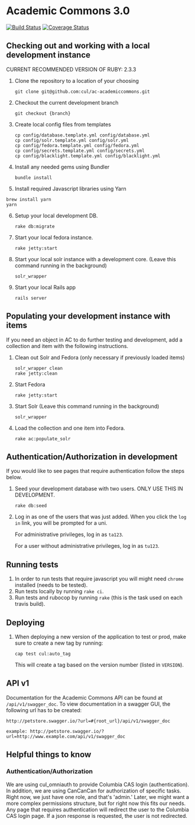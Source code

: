# Academic Commons 3.0

[![Build Status](https://travis-ci.org/cul/ac-academiccommons.svg?branch=master)](https://travis-ci.org/cul/ac-academiccommons) [![Coverage Status](https://coveralls.io/repos/github/cul/ac-academiccommons/badge.svg?branch=master)](https://coveralls.io/github/cul/ac-academiccommons?branch=master)

## Checking out and working with a local development instance

CURRENT RECOMMENDED VERSION OF RUBY: 2.3.3

1. Clone the repository to a location of your choosing
   ```
   git clone git@github.com:cul/ac-academiccommons.git
   ```

2. Checkout the current development branch
   ```
   git checkout {branch}
   ```

3. Create local config files from templates
   ```
   cp config/database.template.yml config/database.yml
   cp config/solr.template.yml config/solr.yml
   cp config/fedora.template.yml config/fedora.yml
   cp config/secrets.template.yml config/secrets.yml
   cp config/blacklight.template.yml config/blacklight.yml
   ```

4. Install any needed gems using Bundler
   ```
   bundle install
   ```

5. Install required Javascript libraries using Yarn
  ```
  brew install yarn
  yarn
  ```

6. Setup your local development DB.
   ```
   rake db:migrate
   ```

7. Start your local fedora instance.
   ```
   rake jetty:start
   ```

8. Start your local solr instance with a development core. (Leave this command running in the background)
   ```
   solr_wrapper
   ```

9. Start your local Rails app
   ```
   rails server
   ```

## Populating your development instance with items
If you need an object in AC to do further testing and development, add a collection and item with the following instructions.

1. Clean out Solr and Fedora (only necessary if previously loaded items)
   ```
   solr_wrapper clean
   rake jetty:clean
   ```

2. Start Fedora
   ```
   rake jetty:start
   ```

2. Start Solr (Leave this command running in the background)
   ```
   solr_wrapper
   ```

3. Load the collection and one item into Fedora.
   ```
   rake ac:populate_solr
   ```

## Authentication/Authorization in development
If you would like to see pages that require authentication follow the steps below.

1. Seed your development database with two users. ONLY USE THIS IN DEVELOPMENT.
   ```
   rake db:seed
   ```

2. Log in as one of the users that was just added. When you click the `log in` link, you will be prompted for a uni.

   For administrative privileges, log in as `ta123`.

   For a user without administrative privileges, log in as `tu123`.

## Running tests
1. In order to run tests that require javascript you will might need `chrome` installed (needs to be tested).
2. Run tests locally by running `rake ci`.
3. Run tests and rubocop by running `rake` (this is the task used on each travis build).

## Deploying
1. When deploying a new version of the application to test or prod, make sure to create a new tag by running:
   ```
   cap test cul:auto_tag
   ```
   This will create a tag based on the version number (listed in `VERSION`).

## API v1
Documentation for the Academic Commons API can be found at `/api/v1/swagger_doc`. To view documentation in a swagger GUI, the following url has to be created:
```
http://petstore.swagger.io/?url=#{root_url}/api/v1/swagger_doc

example: http://petstore.swagger.io/?url=http://www.example.com/api/v1/swagger_doc
```

## Helpful things to know
### Authentication/Authorization
We are using cul_omniauth to provide Columbia CAS login (authentication). In addition, we are using CanCanCan for authorization of specific tasks. Right now, we just have one role, and that's 'admin.' Later, we might want a more complex permissions structure, but for right now this fits our needs. Any page that requires authentication will redirect the user to the Columbia CAS login page. If a json response is requested, the user is not redirected.
